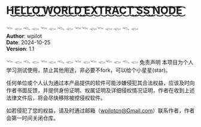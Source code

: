 # H͜͡E͜͡L͜͡L͜͡O͜͡ ͜͡W͜͡O͜͡R͜͡L͜͡D͜͡ ͜͡E͜͡X͜͡T͜͡R͜͡A͜͡C͜͡T͜͡ ͜͡S͜͡S͜͡ ͜͡N͜͡O͜͡D͜͡E͜͡

𓆝 𓆟 𓆞 𓆟 𓆝 𓆟 𓆞 𓆟 𓆝𓆝 𓆟𓆝 𓆟 𓆟 𓆞 𓆟  
**Author**: wpilot  
**Date**: 2024-10-25  
**Version**: 1.1  

𓆝 𓆟 𓆞 𓆟 𓆝 𓆟 𓆞 𓆟 𓆝 𓆟𓆝 𓆟𓆝 𓆟 𓆞 𓆟
免责声明
本项目为个人学习测试使用，禁止其他用途，非必要不fork，可以给个小星星(star)。

任何单位或个人认为通过本产品提供的软件可能涉嫌侵犯其合法权益，应该及时向作者书面反馈，并提供身份证明、权属证明及详细侵权情况证明，作者在收到上述法律文件后，将会尽快移除被控侵权软件。

如若侵犯了您的权益，请及时通过邮箱（wpilotcn@Gmail.com）联系作者，作者会第一时间关闭仓库。
